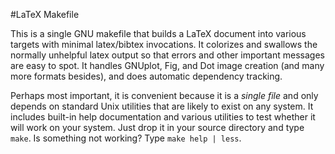 #LaTeX Makefile

This is a single GNU makefile that builds a LaTeX document into various targets with minimal latex/bibtex invocations.  It colorizes and swallows the normally unhelpful latex output so that errors and other important messages are easy to spot.  It handles GNUplot, Fig, and Dot image creation (and many more formats besides), and does automatic dependency tracking.

Perhaps most important, it is convenient because it is a *single file* and only depends on standard Unix utilities that are likely to exist on any system.  It includes built-in help documentation and various utilities to test whether it will work on your system.  Just drop it in your source directory and type `make`.  Is something not working?  Type `make help | less`.
